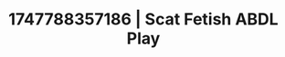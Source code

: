 ---
categories:
- Lactation play
- Erotic transformation
- 3D animation
- After dark play
- Erotic hair pulling
image: /assets/images/1747788357186.jpg
layout: post
seo:
  description: Featured content with exclusive ABDL Play, Scat Fetish. HD images available.
  keywords: ABDL Play, Scat Fetish
  og_image: /assets/images/1747788357186.jpg
  schema_type: VisualArtwork
tags:
- ABDL Play
- '#1747788357186'
- Scat Fetish
title: 1747788357186 | Scat Fetish ABDL Play
---